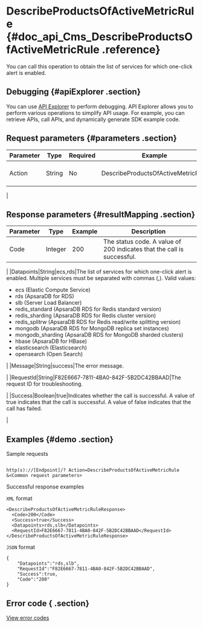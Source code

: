 # DescribeProductsOfActiveMetricRule {#doc_api_Cms_DescribeProductsOfActiveMetricRule .reference}

You can call this operation to obtain the list of services for which one-click alert is enabled.

## Debugging {#apiExplorer .section}

You can use [API Explorer](https://api.aliyun.com/#product=Cms&api=DescribeProductsOfActiveMetricRule) to perform debugging. API Explorer allows you to perform various operations to simplify API usage. For example, you can retrieve APIs, call APIs, and dynamically generate SDK example code.

## Request parameters {#parameters .section}

|Parameter|Type|Required|Example|Description|
|---------|----|--------|-------|-----------|
|Action|String|No|DescribeProductsOfActiveMetricRule|The operation that you want to perform. Set the value to DescribeProductsOfActiveMetricRule.

 |

## Response parameters {#resultMapping .section}

|Parameter|Type|Example|Description|
|---------|----|-------|-----------|
|Code|Integer|200|The status code. A value of 200 indicates that the call is successful.

 |
|Datapoints|String|ecs,rds|The list of services for which one-click alert is enabled. Multiple services must be separated with commas \(,\). Valid values:

 -   ecs \(Elastic Compute Service\)
-   rds \(ApsaraDB for RDS\)
-   slb \(Server Load Balancer\)
-   redis\_standard \(ApsaraDB RDS for Redis standard version\)
-   redis\_sharding \(ApsaraDB RDS for Redis cluster version\)
-   redis\_splitrw \(ApsaraDB RDS for Redis read/write splitting version\)
-   mongodb \(ApsaraDB RDS for MongoDB replica set instances\)
-   mongodb\_sharding \(ApsaraDB RDS for MongoDB sharded clusters\)
-   hbase \(ApsaraDB for HBase\)
-   elasticsearch \(Elasticsearch\)
-   opensearch \(Open Search\)

 |
|Message|String|success|The error message.

 |
|RequestId|String|F82E6667-7811-4BA0-842F-5B2DC42BBAAD|The request ID for troubleshooting.

 |
|Success|Boolean|true|Indicates whether the call is successful. A value of true indicates that the call is successful. A value of false indicates that the call has failed.

 |

## Examples {#demo .section}

Sample requests

``` {#request_demo}

http(s)://[Endpoint]/? Action=DescribeProductsOfActiveMetricRule
&<Common request parameters>

```

Successful response examples

`XML` format

``` {#xml_return_success_demo}
<DescribeProductsOfActiveMetricRuleResponse>
  <Code>200</Code>
  <Success>true</Success> 
  <Datapoints>rds,slb</Datapoints>
  <RequestId>F82E6667-7811-4BA0-842F-5B2DC42BBAAD</RequestId>
</DescribeProductsOfActiveMetricRuleResponse>

```

`JSON` format

``` {#json_return_success_demo}
{
	"Datapoints":"rds,slb",
	"RequestId":"F82E6667-7811-4BA0-842F-5B2DC42BBAAD",
	"Success":true,
	"Code":"200"
}
```

## Error code { .section}

[View error codes](https://error-center.aliyun.com/status/product/Cms)

